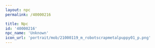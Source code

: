 ```yaml
---
layout: npc
permalink: /40000216

title: Npc
id: '40000216'
npc_name: 'Unknown'
icon_url: 'portrait/mob/21000119_m_robotscrapmetalpuppy01_p.png'
---
```

